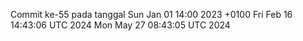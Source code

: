 Commit ke-55 pada tanggal Sun Jan 01 14:00 2023 +0100
Fri Feb 16 14:43:06 UTC 2024
Mon May 27 08:43:05 UTC 2024

